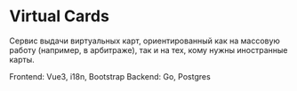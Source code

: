 # Virtual Cards

Сервис выдачи виртуальных карт, ориентированный как на массовую работу (например, в арбитраже), так и на тех, кому нужны иностранные карты. 

Frontend: Vue3, i18n, Bootstrap
Backend: Go, Postgres

